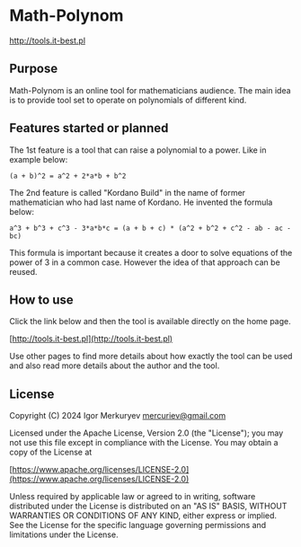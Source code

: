 # Math-Polynom

http://tools.it-best.pl

## Purpose

Math-Polynom is an online tool for mathematicians audience.
The main idea is to provide tool set to operate on polynomials of different kind.

## Features started or planned

The 1st feature is a tool that can raise a polynomial to a power. Like in example below:

    (a + b)^2 = a^2 + 2*a*b + b^2

The 2nd feature is called "Kordano Build" in the name of former mathematician who had last name of Kordano.
He invented the formula below:

    a^3 + b^3 + c^3 - 3*a*b*c = (a + b + c) * (a^2 + b^2 + c^2 - ab - ac - bc)

This formula is important because it creates a door to solve equations of the power of 3 in a common case.
However the idea of that approach can be reused.

## How to use

Click the link below and then the tool is available directly on the home page.

[http://tools.it-best.pl](http://tools.it-best.pl)

Use other pages to find more details about how exactly the tool can be used and also read more details about the author and the tool.

## License

Copyright (C) 2024 Igor Merkuryev mercuriev@gmail.com

Licensed under the Apache License, Version 2.0 (the "License"); you may not use this file except in compliance with the License. You may obtain a copy of the License at

[https://www.apache.org/licenses/LICENSE-2.0](https://www.apache.org/licenses/LICENSE-2.0)

Unless required by applicable law or agreed to in writing, software distributed under the License is distributed on an "AS IS" BASIS, WITHOUT WARRANTIES OR CONDITIONS OF ANY KIND, either express or implied. See the License for the specific language governing permissions and limitations under the License.